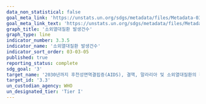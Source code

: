 ```yaml
---
data_non_statistical: false
goal_meta_link: 'https://unstats.un.org/sdgs/metadata/files/Metadata-03-03-05.pdf'
goal_meta_link_text: 'https://unstats.un.org/sdgs/metadata/files/Metadata-03-03-05.pdf'
graph_title: '소외열대질환 발생건수'
graph_type: line
indicator_number: 3.3.5
indicator_name: '소외열대질환 발생건수'
indicator_sort_order: 03-03-05
published: true
reporting_status: complete
sdg_goal: '3'
target_name: '2030년까지 후천성면역결핍증(AIDS), 결핵, 말라리아 및 소외열대질환의 확산을 종식시키고 간염, 수인성 질병 및 기타 전염성 질병 방지'
target_id: '3.3'
un_custodian_agency: WHO
un_designated_tier: 'Tier I'
---
```

